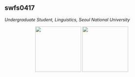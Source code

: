 ## swfs0417

*Undergraduate Student, Linguistics, Seoul National University*
<div align='center'>
<img height='150px' src="https://github-readme-stats.vercel.app/api/top-langs/?username=swfs0417&layout=compact&bg_color=180,000000,&title_color=000000&text_color=000000"/>
<a href="https://solved.ac/profile/swfs0417"><img height='150px' src="http://mazassumnida.wtf/api/generate_badge?boj=swfs0417"/></a>
</div>
